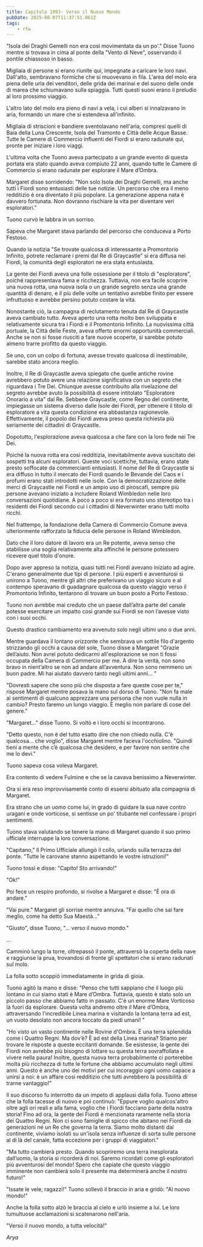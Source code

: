 ```yaml
---
title: Capitolo 1093- Verso il Nuovo Mondo
pubDate: 2025-08-07T11:37:51.061Z
tags:
    - rtw
---
```













"Isola dei Draghi Gemelli non era così movimentata da un po'." Disse Tuono mentre si trovava in cima al ponte della "Vento di Neve", osservando il pontile chiassoso in basso.






Migliaia di persone si erano riunite qui, impegnate a caricare le loro navi. Dall'alto, sembravano formiche che si muovevano in fila. L'area del molo era piena delle urla dei venditori, delle grida dei marinai e del suono delle onde di marea che schiumavano sulla spiaggia. Tutti questi suoni erano il preludio al loro prossimo viaggio.






L'altro lato del molo era pieno di navi a vela, i cui alberi si innalzavano in aria, formando un mare che si estendeva all'infinito.






Migliaia di striscioni e bandiere sventolavano nell'aria, compresi quelli di Baia della Luna Crescente, Isola del Tramonto e Città delle Acque Basse. Tutte le Camere di Commercio influenti dei Fiordi si erano radunate qui, pronte per iniziare i loro viaggi.






L'ultima volta che Tuono aveva partecipato a un grande evento di questa portata era stato quando aveva compiuto 22 anni, quando tutte le Camere di Commercio si erano radunate per esplorare il Mare d’Ombra.






Margaret disse sorridendo: "Non solo Isola dei Draghi Gemelli, ma anche tutti i Fiordi sono entusiasti delle tue notizie. Un percorso che era il meno redditizio è ora diventato il più popolare. La generazione appena nata è davvero fortunata. Non dovranno rischiare la vita per diventare veri esploratori."






Tuono curvò le labbra in un sorriso.






Sapeva che Margaret stava parlando del percorso che conduceva a Porto Festoso.






Quando la notizia "Se trovate qualcosa di interessante a Promontorio Infinito, potrete reclamare i premi dal Re di Graycastle" si era diffusa nei Fiordi, la comunità degli esploratori ne era stata entusiasta.






La gente dei Fiordi aveva una folle ossessione per il titolo di "esploratore", poiché rappresentava fama e ricchezza. Tuttavia, non era facile scoprire una nuova rotta, una nuova isola o un grande segreto senza una grande quantità di denaro, e il più delle volte un tentativo avrebbe finito per essere infruttuoso e avrebbe persino potuto costare la vita.






Nonostante ciò, la campagna di reclutamento tenuta dal Re di Graycastle aveva cambiato tutto. Aveva aperto una rotta molto ben sviluppata e relativamente sicura tra i Fiordi e il Promontorio Infinito. La nuovissima città portuale, la Città delle Feste, aveva offerto enormi opportunità commerciali. Anche se non si fosse riusciti a fare nuove scoperte, si sarebbe potuto almeno trarre profitto da questo viaggio.






Se uno, con un colpo di fortuna, avesse trovato qualcosa di inestimabile, sarebbe stato ancora meglio.






Inoltre, il Re di Graycastle aveva spiegato che quelle antiche rovine avrebbero potuto avere una relazione significativa con un segreto che riguardava i Tre Dei. Chiunque avesse contribuito alla rivelazione del segreto avrebbe avuto la possibilità di essere intitolato "Esploratore Onorario a vita" dal Re. Sebbene Graycastle, come Regno del continente, impiegasse un sistema diverso dalle Isole dei Fiordi, per ottenere il titolo di esploratore a vita questa condizione era abbastanza ragionevole. Effettivamente, il popolo dei Fiordi aveva preso questa richiesta più seriamente dei cittadini di Graycastle.






Dopotutto, l'esplorazione aveva qualcosa a che fare con la loro fede nei Tre Dei.






Poiché la nuova rotta era così redditizia, inevitabilmente aveva suscitato dei sospetti tra alcuni esploratori. Queste voci scettiche, tuttavia, erano state presto soffocate da commercianti entusiasti. Il nome del Re di Graycastle si era diffuso in tutto il mercato dei Fiordi quando le Bevande del Caos e i profumi erano stati introdotti nelle isole. Con la democratizzazione delle merci di Graycastle nei Fiordi e un ampio uso di piroscafi, sempre più persone avevano iniziato a includere Roland Wimbledon nelle loro conversazioni quotidiane. A poco a poco si era formato uno stereotipo tra i residenti dei Fiordi secondo cui i cittadini di Neverwinter erano tutti molto ricchi.






Nel frattempo, la fondazione della Camera di Commercio Comune aveva ulteriormente rafforzato la fiducia delle persone in Roland Wimbledon.






Dato che il loro datore di lavoro era un Re potente, aveva senso che stabilisse una soglia relativamente alta affinché le persone potessero ricevere quel titolo d'onore.






Dopo aver appreso la notizia, quasi tutti nei Fiordi avevano iniziato ad agire. C'erano generalmente due tipi di persone. I più esperti e avventurosi si unirono a Tuono, mentre gli altri che preferivano un viaggio sicuro e al contempo speravano di guadagnare qualcosa da questo viaggio verso il Promontorio Infinito, tentarono di trovare un buon posto a Porto Festoso.






Tuono non avrebbe mai creduto che un paese dall’altra parte del canale potesse esercitare un impatto così grande sui Fiordi se non l’avesse visto con i suoi occhi.






Questo drastico cambiamento era avvenuto solo negli ultimi uno o due anni.






Mentre guardava il lontano orizzonte che sembrava un sottile filo d'argento strizzando gli occhi a causa del sole, Tuono disse a Margaret "Grazie dell’aiuto. Non avrei potuto dedicarmi all'esplorazione se non ti fossi occupata della Camera di Commercio per me. A dire la verità, non sono bravo in nient’altro se non ad andare all’avventura. Non sono nemmeno un buon padre. Mi hai aiutato davvero tanto negli ultimi anni... "






"Dovresti sapere che sono più che disposta a fare queste cose per te," rispose Margaret mentre posava la mano sul dorso di Tuono. "Non fa male ai sentimenti di qualcuno apprezzare una persona che non vuole nulla in cambio? Presto faremo un lungo viaggio. È meglio non parlare di cose del genere."






"Margaret..." disse Tuono. Si voltò e i loro occhi si incontrarono.






"Detto questo, non è del tutto esatto dire che non chiedo nulla. C'è qualcosa... che voglio", disse Margaret mentre faceva l'occhiolino. "Quindi tieni a mente che c’è qualcosa che desidero, e per favore non sentire che me lo devi."






Tuono sapeva cosa voleva Margaret.






Era contento di vedere Fulmine e che se la cavava benissimo a Neverwinter.






Ora si era reso improvvisamente conto di essersi abituato alla compagnia di Margaret.






Era strano che un uomo come lui, in grado di guidare la sua nave contro uragani e onde vorticose, si sentisse un po' titubante nel confessare i propri sentimenti.






Tuono stava valutando se tenere la mano di Margaret quando il suo primo ufficiale interruppe la loro conversazione.






"Capitano," Il Primo Ufficiale allungò il collo, urlando sulla terrazza del ponte. "Tutte le carovane stanno aspettando le vostre istruzioni!"






Tuono tossì e disse: "Capito! Sto arrivando!"






"Ok!"






Poi fece un respiro profondo, si rivolse a Margaret e disse: "È ora di andare."






"Vai pure." Margaret gli sorrise mentre annuiva. "Fai quello che sai fare meglio, come ha detto Sua Maestà..."






"Giusto", disse Tuono, "... verso il nuovo mondo."






...






Camminò lungo la torre, oltrepassò il ponte, attraversò la coperta della nave e raggiunse la prua, trovandosi di fronte gli spettatori che si erano radunati sul molo.






La folla sotto scoppiò immediatamente in grida di gioia.






Tuono agitò la mano e disse: "Penso che tutti sappiano che il luogo più lontano in cui siamo stati è Mare d’Ombra. Tuttavia, questo è stato solo un piccolo passo che abbiamo fatto in passato. C'è un enorme Mare Vorticoso là fuori da esplorare. Questa volta andremo oltre il Mare d’Ombra, attraversando l'incredibile Linea marina e visitando la lontana terra ad est, un vuoto desolato non ancora toccato da piedi umani! "






"Ho visto un vasto continente nelle Rovine d'Ombra. È una terra splendida come i Quattro Regni. Ma dov’è? È ad est della Linea marina? Stiamo per trovare le risposte a queste eccitanti domande. Se esistesse, la gente dei Fiordi non avrebbe più bisogno di lottare su questa terra sovraffollata e vivere nella paura! Inoltre, questa nuova terra probabilmente ci porterebbe molta più ricchezza di tutte le fortune che abbiamo accumulato negli ultimi anni. Questo è anche uno dei motivi per cui incoraggio ogni uomo capace a unirsi a noi: è un affare così redditizio che tutti avrebbero la possibilità di trarne vantaggio!"






Il suo discorso fu interrotto da un impeto di applausi dalla folla. Tuono attese che la folla tacesse di nuovo e poi continuò: "Eppure voglio qualcos'altro oltre agli ori reali e alla fama, voglio che i Fiordi facciano parte della nostra storia! Fino ad ora, la gente dei Fiordi è menzionata raramente nella storia dei Quattro Regni. Non ci sono famiglie di spicco che abitano nei Fiordi da generazioni né un Re che governa la terra. Siamo molto distanti dal continente, viviamo isolati su un'isola senza influenze di sorta sulle persone al di là del canale, fatta eccezione per i gruppi di viaggiatori."






"Ma tutto cambierà presto. Quando scopriremo una terra inesplorata dall’uomo, la storia si ricorderà di noi. Saremo ricordati come gli esploratori più avventurosi del mondo! Spero che capiate che questo viaggio imminente non cambierà solo il presente ma determinerà anche il nostro futuro!"






"Issate le vele, ragazzi!" Tuono sollevò il braccio in aria e gridò: "Al nuovo mondo!"






Anche la folla sotto alzò le braccia al cielo e urlò insieme a lui. Le loro tumultuose acclamazioni si scatenarono nell'aria.






"Verso il nuovo mondo, a tutta velocità!"






<em>Arya</em>


                                


                                



